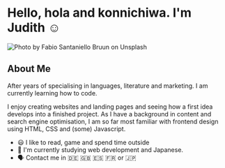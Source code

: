 # Hello, hola and konnichiwa. I'm Judith ☺️

![Photo by Fabio Santaniello Bruun on Unsplash](https://github.com/JudithRe/JudithRe/assets/64135479/4e9ecd23-e474-488c-9e74-a0ac749d9a36)

## About Me
After years of specialising in languages, literature and marketing. I am currently learning how to code. 

I enjoy creating websites and landing pages and seeing how a first idea develops into a finished project. As I have a background in content and search engine optimisation, I am so far most familiar with frontend design using HTML, CSS and (some) Javascript.

- 😃 I like to read, game and spend time outside 
- 🌱 I'm currently studying web development and Japanese.  
- 🗣️ Contact me in 🇩🇪 🇬🇧 🇪🇸 🇫🇷 or 🇯🇵  









